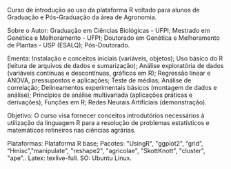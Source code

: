 ﻿Curso de introdução ao uso da plataforma R voltado para alunos de Graduação e Pós-Graduação da área de Agronomia.
 
Sobre o Autor: 
Graduação em Ciências Biológicas - UFPI;
Mestrado em Genética e Melhoramento - UFPI;
Doutorado em Genética e Melhoramento de Plantas - USP (ESALQ);
Pós-Doutorado.


Ementa:
Instalação e conceitos iniciais (variáveis, objetos); Uso básico do R (leitura de arquivos de dados e sumarização); 
Análise exploratória de dados (variáveis contínuas e descontínuas, gráficos em R); 
Regressão linear e ANOVA, pressupostos e aplicações; Teste de médias; Análise de correlação; 
Delineamentos experimentais básicos (montagem de dados e análise);
 Princípios de análise multivariada (aplicações práticas e derivações), Funções em R; Redes Neurais Artificiais (demonstração).

Objetivo: O curso visa fornecer conceitos introdutórios necessários à utilização da linguagem R 
para a resolução de problemas estatísticos e matemáticos rotineiros nas ciências agrárias. 

Plataformas: 
Plataforma R base; Pacotes: "UsingR", "ggplot2", “grid”, “Hmisc”,"manipulate", "reshape2", "agricolae", "SkottKnott", "cluster", "ape"..
Latex: texlive-full.
SO: Ubuntu Linux.

